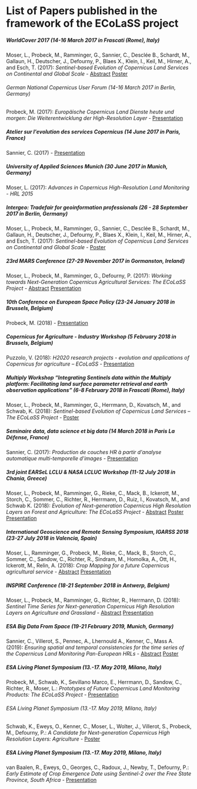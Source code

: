 # List of Papers published in the framework of the ECoLaSS project


##### WorldCover 2017 (14-16 March 2017 in Frascati (Rome), Italy)
Moser, L., Probeck, M., Ramminger, G., Sannier, C., Desclée B., Schardt, M., Gallaun, H., Deutscher, J., Defourny, P., Blaes X., Klein, I., Keil, M., Hirner, A., and Esch, T. (2017): _Sentinel-based Evolution of Copernicus Land Services on Continental and Global Scale_ - [Abstract](https://github.com/Sophie-Villerot/Sentinel-for-CLMS-Papers/blob/master/Publications_related_to_the_project_ECoLaSS/ECoLaSS_Publications/MoserL_etal_2017_Copernicus_Evolution_Sentinel__Abstract_WorldCover.pdf) [Poster](https://github.com/Sophie-Villerot/Sentinel-for-CLMS-Papers/blob/master/Publications_related_to_the_project_ECoLaSS/ECoLaSS_Publications/MoserL_etal_2017_Copernicus_Evolution_Sentinel__Poster_WorldCover.pdf)


###### German National Copernicus User Forum (14-16 March 2017 in Berlin, Germany)
Probeck, M. (2017): _Europäische Copernicus Land Dienste heute und morgen: Die Weiterentwicklung der High-Resolution Layer_ - [Presentation](https://github.com/Sophie-Villerot/Sentinel-for-CLMS-Papers/blob/master/Publications_related_to_the_project_ECoLaSS/ECoLaSS_Publications/ProbeckM_etal_2017_HRL_Evolution__Pres_DE_National_Copernicus_User_Forum.pdf)


##### Atelier sur l'evolution des services Copernicus (14 June 2017 in Paris, France)
Sannier, C. (2017) - [Presentation](https://github.com/Sophie-Villerot/Sentinel-for-CLMS-Papers/blob/master/Publications_related_to_the_project_ECoLaSS/ECoLaSS_Publications/SannierC_2017_Validation_Evolution_Copernicus__Pres_Atelier_Defense_Paris.pdf)


##### University of Applied Sciences Munich (30 June 2017 in Munich, Germany)
Moser, L. (2017): _Advances in Copernicus High-Resolution Land Monitoring - HRL 2015_

 
##### Intergeo: Tradefair for geoinformation professionals (26 - 28 September 2017 in Berlin, Germany)
Moser, L., Probeck, M., Ramminger, G., Sannier, C., Desclée B., Schardt, M., Gallaun, H., Deutscher, J., Defourny, P., Blaes X., Klein, I., Keil, M., Hirner, A., and Esch, T. (2017): _Sentinel-based Evolution of Copernicus Land Services on Continental and Global Scale_ - [Poster](https://github.com/Sophie-Villerot/Sentinel-for-CLMS-Papers/blob/master/Publications_related_to_the_project_ECoLaSS/ECoLaSS_Publications/MoserL_etal_2017_Copernicus_Evolution_Sentinel__Poster_Intergeo.pdf)


##### 23rd MARS Conference (27-29 November 2017 in Gormanston, Ireland)
Moser, L., Probeck, M., Ramminger, G., Defourny, P. (2017): _Working towards Next-Generation Copernicus Agricultural Services: The ECoLaSS Project_ - [Abstract](https://github.com/Sophie-Villerot/Sentinel-for-CLMS-Papers/blob/master/Publications_related_to_the_project_ECoLaSS/ECoLaSS_Publications/MoserL_etal_2017_AGRI_Services_Copernicus__Abstract_23rdMARS_Conf.pdf) [Presentation](https://github.com/Sophie-Villerot/Sentinel-for-CLMS-Papers/blob/master/Publications_related_to_the_project_ECoLaSS/ECoLaSS_Publications/MoserL_etal_2017_AGRI_Services_Copernicus__Pres_23rdMARS_Conf.pdf)

 
##### 10th Conference on European Space Policy (23-24 January 2018 in Brussels, Belgium)
Probeck, M. (2018) - [Presentation](https://github.com/Sophie-Villerot/Sentinel-for-CLMS-Papers/blob/master/Publications_related_to_the_project_ECoLaSS/ECoLaSS_Publications/ProbeckM_etal_2018_HRL_Forest__Pres-EU_Space_Policy.pdf)


##### Copernicus for Agriculture - Industry Workshop (5 February 2018 in Brussels, Belgium)
Puzzolo, V. (2018): _H2020 research projects - evolution and applications of Copernicus for agriculture – ECoLaSS_ - [Presentation](https://github.com/Sophie-Villerot/Sentinel-for-CLMS-Papers/blob/master/Publications_related_to_the_project_ECoLaSS/ECoLaSS_Publications/PuzzoloV_etal_2018_AGRI_Services_Copernicus__Pres_Copernicus_Agri_Industry_Workshop.pdf)


##### Multiply Workshop “Integrating Sentinels data within the Multiply platform: Facilitating land surface parameter retrieval and earth observation applications” (6-8 February 2018 in Frascati (Rome), Italy)
Moser, L., Probeck, M., Ramminger, G., Herrmann, D., Kovatsch, M., and Schwab, K. (2018): _Sentinel-based Evolution of Copernicus Land Services – The ECoLaSS Project_ - [Poster](https://github.com/Sophie-Villerot/Sentinel-for-CLMS-Papers/blob/master/Publications_related_to_the_project_ECoLaSS/ECoLaSS_Publications/MoserL_etal_2018_Copernicus_Evolution_Sentinel__Poster_MULTIPLY_workshop.pdf)


##### Seminaire data, data science et big data (14 March 2018 in Paris La Défense, France)
Sannier, C. (2017): _Production de couches HR à partir d'analyse automatique multi-temporelle d'images_ - [Presentation](https://github.com/Sophie-Villerot/Sentinel-for-CLMS-Papers/blob/master/Publications_related_to_the_project_ECoLaSS/ECoLaSS_Publications/SannierC_2018_TimeSeries_HRL__Pres_DataScience_Seminaire_Defense_Paris.pdf)
 

##### 3rd joint EARSeL LCLU & NASA LCLUC Workshop (11-12 July 2018 in Chania, Greece)
Moser, L., Probeck, M., Ramminger, G., Rieke, C., Mack, B., Ickerott, M., Storch, C., Sommer, C., Richter, R., Herrmann, D., Ruiz, I., Kovatsch, M., and Schwab K. (2018): _Evolution of Next-generation Copernicus High Resolution Layers on Forest and Agriculture: The ECoLaSS Project_ - [Abstract](https://github.com/Sophie-Villerot/Sentinel-for-CLMS-Papers/blob/master/Publications_related_to_the_project_ECoLaSS/ECoLaSS_Publications/MoserL_etal_2018_AGRI-Forest_Services_Copernicus__Abstract_3rdEARSeL_NASA_workshop.pdf) [Poster](https://github.com/Sophie-Villerot/Sentinel-for-CLMS-Papers/blob/master/Publications_related_to_the_project_ECoLaSS/ECoLaSS_Publications/MoserL_etal_2018_AGRI-Forest_Services_Copernicus__Poster_3rdEARSeL_NASA_workshop.pdf) [Presentation](https://github.com/Sophie-Villerot/Sentinel-for-CLMS-Papers/blob/master/Publications_related_to_the_project_ECoLaSS/ECoLaSS_Publications/MoserL_etal_2018_AGRI-Forest_Services_Copernicus__Pres_3rdEARSeL_NASA_workshop.pdf)


##### International Geoscience and Remote Sensing Symposium, IGARSS 2018 (23-27 July 2018 in Valencia, Spain)
Moser, L., Ramminger, G., Probeck, M., Rieke, C., Mack, B., Storch, C., Sommer, C., Sandow, C., Richter, R., Sindram, M., Homolka, A., Ott, H., Ickerott, M., Relin, A. (2018): _Crop Mapping for a future Copernicus agricultural service_ - [Abstract](https://github.com/Sophie-Villerot/Sentinel-for-CLMS-Papers/blob/master/Publications_related_to_the_project_ECoLaSS/ECoLaSS_Publications/MoserL_etal_2018_AGRI_Services_Copernicus__Abstract_IGARSS.pdf) [Presentation](https://github.com/Sophie-Villerot/Sentinel-for-CLMS-Papers/blob/master/Publications_related_to_the_project_ECoLaSS/ECoLaSS_Publications/MoserL_etal_2018_AGRI_Services_Copernicus__Pres_IGARSS.pdf)
 

##### INSPIRE Conference (18-21 September 2018 in Antwerp, Belgium)
Moser, L., Probeck, M., Ramminger, G., Richter, R., Herrmann, D. (2018): _Sentinel Time Series for Next-generation Copernicus High Resolution Layers on Agriculture and Grassland_ - [Abstract](https://github.com/Sophie-Villerot/Sentinel-for-CLMS-Papers/blob/master/Publications_related_to_the_project_ECoLaSS/ECoLaSS_Publications/MoserL_etal_2018_GRA-AGRI_Services_Copernicus_Sentinel_TimeSeries__Abstract_INSPIRE_Conf.pdf) [Presentation](https://github.com/Sophie-Villerot/Sentinel-for-CLMS-Papers/blob/master/Publications_related_to_the_project_ECoLaSS/ECoLaSS_Publications/MoserL_etal_2018_GRA-AGRI_Services_Copernicus_Sentinel_TimeSeries__Pres_INSPIRE_Conf.pdf)


##### ESA Big Data From Space (19-21 February 2019, Munich, Germany)
Sannier, C., Villerot, S., Pennec, A., Lhernould A., Kenner, C., Mass A. (2019): _Ensuring spatial and temporal consistencies for the time series of the Copernicus Land Monitoring Pan-European HRLs_ - [Abstract](https://github.com/Sophie-Villerot/Sentinel-for-CLMS-Papers/blob/master/Publications_related_to_the_project_ECoLaSS/ECoLaSS_Publications/SannierC_etal_2019_HRL_IMP_change__BiDS.pdf) [Poster](https://github.com/Sophie-Villerot/Sentinel-for-CLMS-Papers/blob/master/Publications_related_to_the_project_ECoLaSS/ECoLaSS_Publications/SannierC_etal_2019_Validation_Evolution_Copernicus_HRL_IMP__Poster_BiDS.pdf)


##### ESA Living Planet Symposium (13.-17. May 2019, Milano, Italy)
Probeck, M., Schwab, K., Sevillano Marco, E., Herrmann, D., Sandow, C., Richter, R., Moser, L.: _Prototypes of Future Copernicus Land Monitoring Products: The ECoLaSS Project_ - [Presentation](https://github.com/Sophie-Villerot/Sentinel-for-CLMS-Papers/blob/master/Publications_related_to_the_project_ECoLaSS/ECoLaSS_Publications/ProbeckM_etal_2019_Copernicus_Services_Evolution__Pres_LPS.pdf)


###### ESA Living Planet Symposium (13.-17. May 2019, Milano, Italy)
Schwab, K., Eweys, O., Kenner, C., Moser, L., Wolter, J., Villerot, S., Probeck, M., Defourny, P.: _A Candidate for Next-generation Copernicus High Resolution Layers: Agriculture_ - [Poster](https://github.com/Sophie-Villerot/Sentinel-for-CLMS-Papers/blob/master/Publications_related_to_the_project_ECoLaSS/ECoLaSS_Publications/SchwabK_etal_2019_AGRI_Services_Copernicus__Poster_LPS.pdf)

 
##### ESA Living Planet Symposium (13.-17. May 2019, Milano, Italy)
van Baalen, R., Eweys, O., Georges, C., Radoux, J., Newby, T., Defourny, P.: _Early Estimate of Crop Emergence Date using Sentinel-2 over the Free State Province, South Africa_ - [Presentation](https://github.com/Sophie-Villerot/Sentinel-for-CLMS-Papers/blob/master/Publications_related_to_the_project_ECoLaSS/ECoLaSS_Publications/vanBaalenR_etal_2019_CropEmergenceEstimation_Services_Copernicus__Pres_LPS.pdf)
